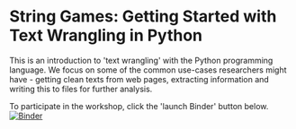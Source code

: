 # String Games: Getting Started with Text Wrangling in Python

This is an introduction to 'text wrangling' with the Python programming language. We focus on some of the common use-cases researchers might have - getting clean texts from web pages, extracting information and writing this to files for further analysis.

To participate in the workshop, click the 'launch Binder' button below.
[![Binder](https://mybinder.org/badge_logo.svg)](https://mybinder.org/v2/gh/christopherthomson/string_games/master)
